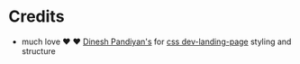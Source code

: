 # Credits


- much love :heart: :heart: [Dinesh Pandiyan's](https://github.com/flexdinesh) for [css dev-landing-page](https://github.com/flexdinesh/dev-landing-page) styling and structure